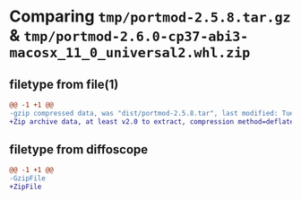 # Comparing `tmp/portmod-2.5.8.tar.gz` & `tmp/portmod-2.6.0-cp37-abi3-macosx_11_0_universal2.whl.zip`

## filetype from file(1)

```diff
@@ -1 +1 @@
-gzip compressed data, was "dist/portmod-2.5.8.tar", last modified: Tue Mar  7 03:30:44 2023, max compression
+Zip archive data, at least v2.0 to extract, compression method=deflate
```

## filetype from diffoscope

```diff
@@ -1 +1 @@
-GzipFile
+ZipFile
```

